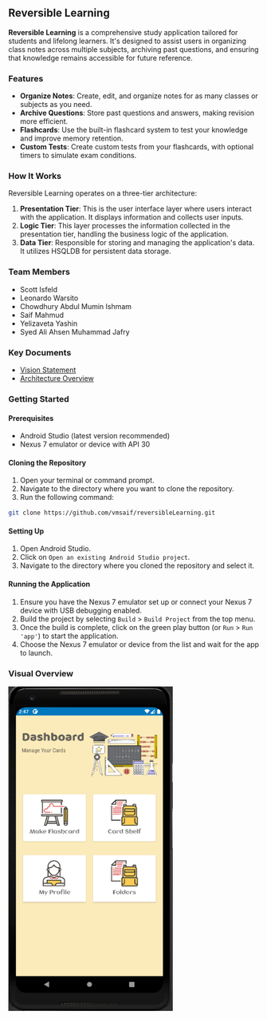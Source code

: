## Reversible Learning

**Reversible Learning** is a comprehensive study application tailored for students and lifelong learners. It's designed to assist users in organizing class notes across multiple subjects, archiving past questions, and ensuring that knowledge remains accessible for future reference.

### Features
- **Organize Notes**: Create, edit, and organize notes for as many classes or subjects as you need.
- **Archive Questions**: Store past questions and answers, making revision more efficient.
- **Flashcards**: Use the built-in flashcard system to test your knowledge and improve memory retention.
- **Custom Tests**: Create custom tests from your flashcards, with optional timers to simulate exam conditions.

### How It Works
Reversible Learning operates on a three-tier architecture:

1. **Presentation Tier**: This is the user interface layer where users interact with the application. It displays information and collects user inputs.
2. **Logic Tier**: This layer processes the information collected in the presentation tier, handling the business logic of the application.
3. **Data Tier**: Responsible for storing and managing the application's data. It utilizes HSQLDB for persistent data storage.

### Team Members
- Scott Isfeld
- Leonardo Warsito
- Chowdhury Abdul Mumin Ishmam
- Saif Mahmud
- Yelizaveta Yashin
- Syed Ali Ahsen Muhammad Jafry

### Key Documents
- [Vision Statement](https://github.com/muminishmam/Reversible-Learning/blob/main/VISION.md)
- [Architecture Overview](https://github.com/muminishmam/Reversible-Learning/blob/main/Documents/Architecture.md)

### Getting Started

#### Prerequisites
- Android Studio (latest version recommended)
- Nexus 7 emulator or device with API 30

#### Cloning the Repository
1. Open your terminal or command prompt.
2. Navigate to the directory where you want to clone the repository.
3. Run the following command:

```bash
git clone https://github.com/vmsaif/reversibleLearning.git
```

#### Setting Up
1. Open Android Studio.
2. Click on `Open an existing Android Studio project`.
3. Navigate to the directory where you cloned the repository and select it.

#### Running the Application
1. Ensure you have the Nexus 7 emulator set up or connect your Nexus 7 device with USB debugging enabled.
2. Build the project by selecting `Build` > `Build Project` from the top menu.
3. Once the build is complete, click on the green play button (or `Run` > `Run 'app'`) to start the application.
4. Choose the Nexus 7 emulator or device from the list and wait for the app to launch.

### Visual Overview
<img src="reversibleLearning.gif" width="330" height="650"/>
